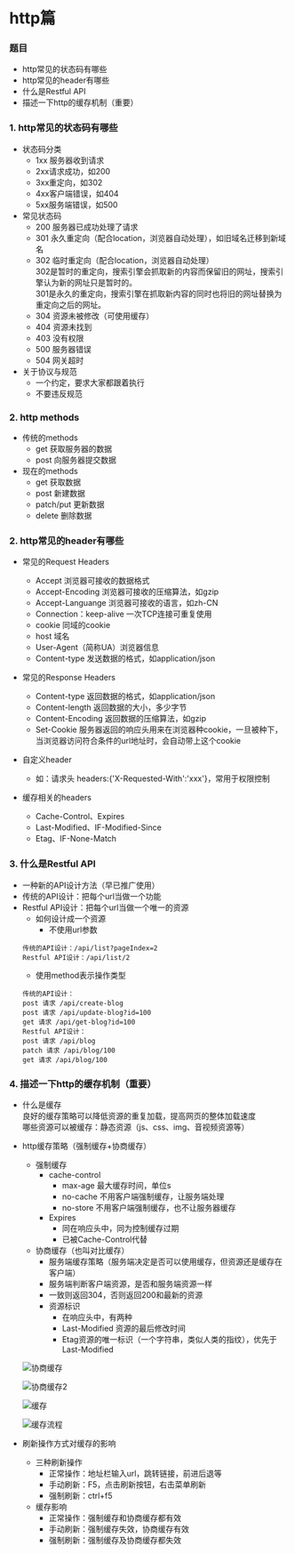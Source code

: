 # http篇

### 题目
- http常见的状态码有哪些
- http常见的header有哪些
- 什么是Restful API
- 描述一下http的缓存机制（重要）

### 1. http常见的状态码有哪些
- 状态码分类
  - 1xx 服务器收到请求
  - 2xx请求成功，如200
  - 3xx重定向，如302
  - 4xx客户端错误，如404
  - 5xx服务端错误，如500
- 常见状态码
  - 200 服务器已成功处理了请求
  - 301 永久重定向（配合location，浏览器自动处理），如旧域名迁移到新域名
  - 302 临时重定向（配合location，浏览器自动处理）  
    302是暂时的重定向，搜索引擎会抓取新的内容而保留旧的网址，搜索引擎认为新的网址只是暂时的。  
    301是永久的重定向，搜索引擎在抓取新内容的同时也将旧的网址替换为重定向之后的网址。
  - 304 资源未被修改（可使用缓存）
  - 404 资源未找到
  - 403 没有权限
  - 500 服务器错误
  - 504 网关超时
- 关于协议与规范
  - 一个约定，要求大家都跟着执行
  - 不要违反规范

### 2. http methods
- 传统的methods
  - get 获取服务器的数据
  - post 向服务器提交数据
- 现在的methods
  - get 获取数据
  - post 新建数据
  - patch/put 更新数据
  - delete 删除数据

### 2. http常见的header有哪些
- 常见的Request Headers
  - Accept 浏览器可接收的数据格式
  - Accept-Encoding 浏览器可接收的压缩算法，如gzip
  - Accept-Languange 浏览器可接收的语言，如zh-CN
  - Connection：keep-alive 一次TCP连接可重复使用
  - cookie 同域的cookie
  - host 域名
  - User-Agent（简称UA）浏览器信息
  - Content-type 发送数据的格式，如application/json

- 常见的Response Headers
  - Content-type 返回数据的格式，如application/json
  - Content-length 返回数据的大小，多少字节
  - Content-Encoding 返回数据的压缩算法，如gzip
  - Set-Cookie 服务器返回的响应头用来在浏览器种cookie，一旦被种下，当浏览器访问符合条件的url地址时，会自动带上这个cookie
- 自定义header
  - 如：请求头 headers:{'X-Requested-With':'xxx'}，常用于权限控制
- 缓存相关的headers
  - Cache-Control、Expires
  - Last-Modified、IF-Modified-Since
  - Etag、IF-None-Match


### 3. 什么是Restful API
- 一种新的API设计方法（早已推广使用）
- 传统的API设计：把每个url当做一个功能
- Restful API设计：把每个url当做一个唯一的资源
  - 如何设计成一个资源
    - 不使用url参数
  ```
  传统的API设计：/api/list?pageIndex=2
  Restful API设计：/api/list/2
  ```
    - 使用method表示操作类型
  ```
  传统的API设计：
  post 请求 /api/create-blog
  post 请求 /api/update-blog?id=100
  get 请求 /api/get-blog?id=100
  Restful API设计：
  post 请求 /api/blog
  patch 请求 /api/blog/100
  get 请求 /api/blog/100
  ```

### 4. 描述一下http的缓存机制（重要）
- 什么是缓存  
良好的缓存策略可以降低资源的重复加载，提高网页的整体加载速度  
哪些资源可以被缓存：静态资源（js、css、img、音视频资源等）
- http缓存策略（强制缓存+协商缓存）
  - 强制缓存 
    - cache-control
      - max-age 最大缓存时间，单位s
      - no-cache 不用客户端强制缓存，让服务端处理
      - no-store 不用客户端强制缓存，也不让服务器缓存
    - Expires
      - 同在响应头中，同为控制缓存过期
      - 已被Cache-Control代替
  - 协商缓存（也叫对比缓存）
    - 服务端缓存策略（服务端决定是否可以使用缓存，但资源还是缓存在客户端）
    - 服务端判断客户端资源，是否和服务端资源一样
    - 一致则返回304，否则返回200和最新的资源
    - 资源标识
      - 在响应头中，有两种
      - Last-Modified 资源的最后修改时间
      - Etag资源的唯一标识（一个字符串，类似人类的指纹），优先于Last-Modified
  
  ![协商缓存](/imgs/http/协商缓存.png)

  ![协商缓存2](/imgs/http/协商缓存2.png)

  ![缓存](/imgs/http/缓存.png)

  ![缓存流程](/imgs/http/缓存流程.png)

  
- 刷新操作方式对缓存的影响
  - 三种刷新操作
    - 正常操作：地址栏输入url，跳转链接，前进后退等
    - 手动刷新：F5，点击刷新按钮，右击菜单刷新
    - 强制刷新：ctrl+f5
  - 缓存影响
    - 正常操作：强制缓存和协商缓存都有效
    - 手动刷新：强制缓存失效，协商缓存有效
    - 强制刷新：强制缓存及协商缓存都失效